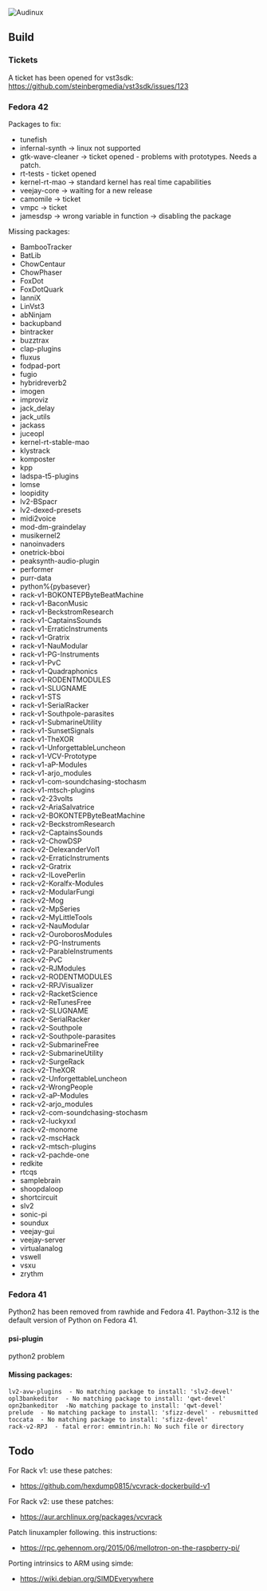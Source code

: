 ![Audinux](../images/AudinuxBanner.png)

## Build

### Tickets

A ticket has been opened for vst3sdk: https://github.com/steinbergmedia/vst3sdk/issues/123

### Fedora 42

Packages to fix:
* tunefish 
* infernal-synth -> linux not supported 
* gtk-wave-cleaner -> ticket opened - problems with prototypes. Needs a patch.
* rt-tests - ticket opened
* kernel-rt-mao -> standard kernel has real time capabilities
* veejay-core -> waiting for a new release
* camomile -> ticket
* vmpc -> ticket
* jamesdsp -> wrong variable in function -> disabling the package

Missing packages:
* BambooTracker
* BatLib
* ChowCentaur
* ChowPhaser
* FoxDot
* FoxDotQuark
* IanniX
* LinVst3
* abNinjam
* backupband
* bintracker
* buzztrax
* clap-plugins
* fluxus
* fodpad-port
* fugio
* hybridreverb2
* imogen
* improviz
* jack_delay
* jack_utils
* jackass
* juceopl
* kernel-rt-stable-mao
* klystrack
* komposter
* kpp
* ladspa-t5-plugins
* lomse
* loopidity
* lv2-BSpacr
* lv2-dexed-presets
* midi2voice
* mod-dm-graindelay
* musikernel2
* nanoinvaders
* onetrick-bboi
* peaksynth-audio-plugin
* performer
* purr-data
* python%{pybasever}
* rack-v1-BOKONTEPByteBeatMachine
* rack-v1-BaconMusic
* rack-v1-BeckstromResearch
* rack-v1-CaptainsSounds
* rack-v1-ErraticInstruments
* rack-v1-Gratrix
* rack-v1-NauModular
* rack-v1-PG-Instruments
* rack-v1-PvC
* rack-v1-Quadraphonics
* rack-v1-RODENTMODULES
* rack-v1-SLUGNAME
* rack-v1-STS
* rack-v1-SerialRacker
* rack-v1-Southpole-parasites
* rack-v1-SubmarineUtility
* rack-v1-SunsetSignals
* rack-v1-TheXOR
* rack-v1-UnforgettableLuncheon
* rack-v1-VCV-Prototype
* rack-v1-aP-Modules
* rack-v1-arjo_modules
* rack-v1-com-soundchasing-stochasm
* rack-v1-mtsch-plugins
* rack-v2-23volts
* rack-v2-AriaSalvatrice
* rack-v2-BOKONTEPByteBeatMachine
* rack-v2-BeckstromResearch
* rack-v2-CaptainsSounds
* rack-v2-ChowDSP
* rack-v2-DelexanderVol1
* rack-v2-ErraticInstruments
* rack-v2-Gratrix
* rack-v2-ILovePerlin
* rack-v2-Koralfx-Modules
* rack-v2-ModularFungi
* rack-v2-Mog
* rack-v2-MpSeries
* rack-v2-MyLittleTools
* rack-v2-NauModular
* rack-v2-OuroborosModules
* rack-v2-PG-Instruments
* rack-v2-ParableInstruments
* rack-v2-PvC
* rack-v2-RJModules
* rack-v2-RODENTMODULES
* rack-v2-RPJVisualizer
* rack-v2-RacketScience
* rack-v2-ReTunesFree
* rack-v2-SLUGNAME
* rack-v2-SerialRacker
* rack-v2-Southpole
* rack-v2-Southpole-parasites
* rack-v2-SubmarineFree
* rack-v2-SubmarineUtility
* rack-v2-SurgeRack
* rack-v2-TheXOR
* rack-v2-UnforgettableLuncheon
* rack-v2-WrongPeople
* rack-v2-aP-Modules
* rack-v2-arjo_modules
* rack-v2-com-soundchasing-stochasm
* rack-v2-luckyxxl
* rack-v2-monome
* rack-v2-mscHack
* rack-v2-mtsch-plugins
* rack-v2-pachde-one
* redkite
* rtcqs
* samplebrain
* shoopdaloop
* shortcircuit
* slv2
* sonic-pi
* soundux
* veejay-gui
* veejay-server
* virtualanalog
* vswell
* vsxu
* zrythm

### Fedora 41

Python2 has been removed from rawhide and Fedora 41.
Paython-3.12 is the default version of Python on Fedora 41.

#### psi-plugin

python2 problem

#### Missing packages:

```
lv2-avw-plugins  - No matching package to install: 'slv2-devel'
opl3bankeditor  - No matching package to install: 'qwt-devel'
opn2bankeditor  -No matching package to install: 'qwt-devel'
prelude  - No matching package to install: 'sfizz-devel' - rebusmitted
toccata  - No matching package to install: 'sfizz-devel'
rack-v2-RPJ  - fatal error: emmintrin.h: No such file or directory
```

## Todo

For Rack v1: use these patches:
- https://github.com/hexdump0815/vcvrack-dockerbuild-v1

For Rack v2: use these patches:
- https://aur.archlinux.org/packages/vcvrack

Patch linuxampler following. this instructions:
- https://rpc.gehennom.org/2015/06/mellotron-on-the-raspberry-pi/

Porting intrinsics to ARM using simde:
- https://wiki.debian.org/SIMDEverywhere

